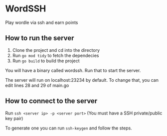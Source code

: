 # WordSSH

Play wordle via ssh and earn points

## How to run the server

1. Clone the project and cd into the directory
2. Run `go mod tidy` to fetch the dependecies
3. Run `go build` to build the project

You will have a binary called wordssh.
Run that to start the server.

The server will run on localhost:23234 by default. To change that, you can edit lines 28 and 29 of main.go

## How to connect to the server

Run `ssh <server ip> -p <server port>` (You must have a SSH private/public key pair)


To generate one you can run `ssh-keygen` and follow the steps.
